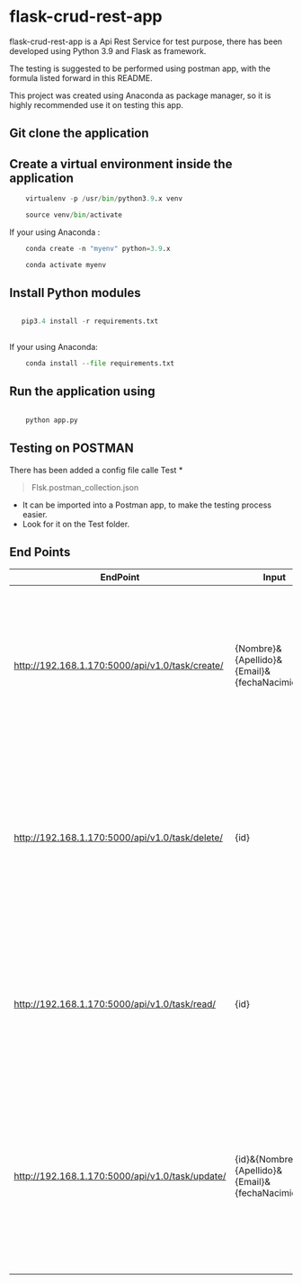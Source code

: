 # flask-crud-rest-app

flask-crud-rest-app is a Api Rest Service for test purpose, there has been developed using Python 3.9 and Flask as framework.

The testing is suggested to be performed using postman app, with the formula listed forward in this README.

This project was created using Anaconda as package manager, so it is highly recommended use it on testing this app.

## Git clone the application

## Create a virtual environment inside the application 

```python
    virtualenv -p /usr/bin/python3.9.x venv    

    source venv/bin/activate
```
If your using Anaconda : 
```python
	conda create -n "myenv" python=3.9.x

	conda activate myenv
```

## Install Python modules

```python

   pip3.4 install -r requirements.txt 
    
```
If your using Anaconda: 
```python
	conda install --file requirements.txt
```
## Run the application using

```python

    python app.py

```

## Testing on POSTMAN

There has been added a config file calle Test *

> Flsk.postman_collection.json

* It can be imported into a Postman app, to make the testing process easier.
* Look for it on the Test folder.

## End Points
  

| EndPoint | Input  | Output |
|--|--|--|
| http://192.168.1.170:5000/api/v1.0/task/create/ | {Nombre}&{Apellido}&{Email}&{fechaNacimiento} | It's everything goes fine should receive, the same information of the user added, otherwise should have a 400 BAD REQUEST |
| http://192.168.1.170:5000/api/v1.0/task/delete/ | {id} |Should get a message indicating that the user of the id delivered there has been deleted, otherwise should throw an 400 Bad Request Error  |
| http://192.168.1.170:5000/api/v1.0/task/read/| {id} | Should return the values of the user related with the parsed id, otherwise should throw and 400 Bad Request Error  |
| http://192.168.1.170:5000/api/v1.0/task/update/ | {id}&{Nombre}&{Apellido}&{Email}&{fechaNacimiento} | if everythig goes fine should recive a message indicating that the user has been added to the related id, otherwise should thorw and 400 Bad Request |